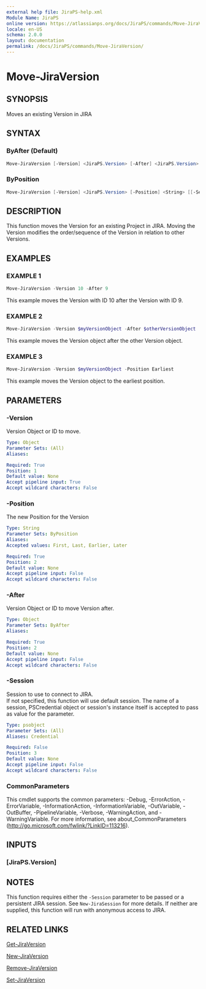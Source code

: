 ```yaml
---
external help file: JiraPS-help.xml
Module Name: JiraPS
online version: https://atlassianps.org/docs/JiraPS/commands/Move-JiraVersion/
locale: en-US
schema: 2.0.0
layout: documentation
permalink: /docs/JiraPS/commands/Move-JiraVersion/
---
```

# Move-JiraVersion

## SYNOPSIS

Moves an existing Version in JIRA

## SYNTAX

### ByAfter (Default)

```powershell
Move-JiraVersion [-Version] <JiraPS.Version> [-After] <JiraPS.Version> [[-Session] <PSObject>] [-WhatIf] [-Confirm] [<CommonParameters>]
```

### ByPosition

```powershell
Move-JiraVersion [-Version] <JiraPS.Version> [-Position] <String> [[-Session] <PSObject>] [-WhatIf] [-Confirm] [<CommonParameters>]
```

## DESCRIPTION

This function moves the Version for an existing Project in JIRA.
Moving the Version modifies the order/sequence of the Version in relation to other Versions.

## EXAMPLES

### EXAMPLE 1

```powershell
Move-JiraVersion -Version 10 -After 9
```

This example moves the Version with ID 10 after the Version with ID 9.

### EXAMPLE 2

```powershell
Move-JiraVersion -Version $myVersionObject -After $otherVersionObject
```

This example moves the Version object after the other Version object.

### EXAMPLE 3

```powershell
Move-JiraVersion -Version $myVersionObject -Position Earliest
```

This example moves the Version object to the earliest position.

## PARAMETERS

### -Version

Version Object or ID to move.

```yaml
Type: Object
Parameter Sets: (All)
Aliases:

Required: True
Position: 1
Default value: None
Accept pipeline input: True
Accept wildcard characters: False
```

### -Position

The new Position for the Version

```yaml
Type: String
Parameter Sets: ByPosition
Aliases:
Accepted values: First, Last, Earlier, Later

Required: True
Position: 2
Default value: None
Accept pipeline input: False
Accept wildcard characters: False
```

### -After

Version Object or ID to move Version after.

```yaml
Type: Object
Parameter Sets: ByAfter
Aliases:

Required: True
Position: 2
Default value: None
Accept pipeline input: False
Accept wildcard characters: False
```

### -Session

Session to use to connect to JIRA.  
If not specified, this function will use default session.
The name of a session, PSCredential object or session's instance itself is accepted to pass as value for the parameter.

```yaml
Type: psobject
Parameter Sets: (All)
Aliases: Credential

Required: False
Position: 3
Default value: None
Accept pipeline input: False
Accept wildcard characters: False
```

### CommonParameters

This cmdlet supports the common parameters: -Debug, -ErrorAction, -ErrorVariable, -InformationAction, -InformationVariable, -OutVariable, -OutBuffer, -PipelineVariable, -Verbose, -WarningAction, and -WarningVariable.
For more information, see about_CommonParameters (http://go.microsoft.com/fwlink/?LinkID=113216).

## INPUTS

### [JiraPS.Version]

## NOTES

This function requires either the `-Session` parameter to be passed or a persistent JIRA session.
See `New-JiraSession` for more details.
If neither are supplied, this function will run with anonymous access to JIRA.

## RELATED LINKS

[Get-JiraVersion](../Get-JiraVersion/)

[New-JiraVersion](../New-JiraVersion/)

[Remove-JiraVersion](../Remove-JiraVersion/)

[Set-JiraVersion](../Set-JiraVersion/)
